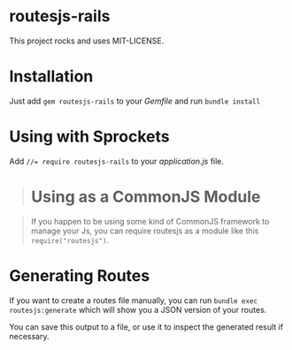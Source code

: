 # routesjs-rails

This project rocks and uses MIT-LICENSE.

# Installation

Just add `gem routesjs-rails` to your _Gemfile_ and run `bundle install`

# Using with Sprockets

Add `//= require routesjs-rails` to your _application.js_ file.

># Using as a CommonJS Module

>If you happen to be using some kind of CommonJS framework to manage your Js, you can require
>routesjs as a module like this `require("routesjs")`.

# Generating Routes

If you want to create a routes file manually, you can run `bundle exec routesjs:generate` which will
show you a JSON version of your routes.

You can save this output to a file, or use it to inspect the generated result if necessary.
